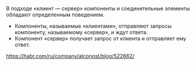 В подходе «клиент — сервер» компоненты и соединительные элементы обладают определенным поведением.

* Компоненты, называемые «клиентами», отправляют запросы компоненту, называемому «сервер», и ждут ответа.
* Компонент «сервер» получает запрос от клиента и отправляет ему ответ.


https://habr.com/ru/company/alconost/blog/522662/